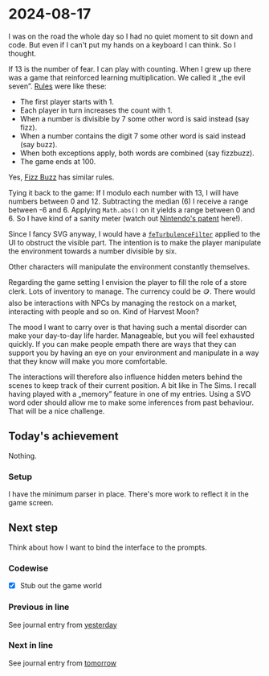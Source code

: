 <!--
SPDX-FileCopyrightText: 2024 André Jaenisch

SPDX-License-Identifier: AGPL-3.0-or-later
-->

# 2024-08-17

I was on the road the whole day so I had no quiet moment to sit down and code.
But even if I can't put my hands on a keyboard I can think. So I thought.

If 13 is the number of fear. I can play with counting. When I grew up there was
a game that reinforced learning multiplication. We called it „the evil seven”.
[Rules][rules] were like these:

- The first player starts with 1.
- Each player in turn increases the count with 1.
- When a number is divisible by 7 some other word is said instead (say fizz).
- When a number contains the digit 7 some other word is said instead (say buzz).
- When both exceptions apply, both words are combined (say fizzbuzz).
- The game ends at 100.

Yes, [Fizz Buzz][fizzbuzz] has similar rules.

Tying it back to the game: If I modulo each number with 13, I will have numbers
between 0 and 12. Subtracting the median (6) I receive a range between -6 and 6.
Applying `Math.abs()` on it yields a range between 0 and 6. So I have kind of a
sanity meter (watch out [Nintendo's patent][patent] here!).

Since I fancy SVG anyway, I would have a [`feTurbulenceFilter`][perlin] applied
to the UI to obstruct the visible part. The intention is to make the player
manipulate the environment towards a number divisible by six.

Other characters will manipulate the environment constantly themselves.

Regarding the game setting I envision the player to fill the role of a store
clerk. Lots of inventory to manage. The currency could be 🪙. There would also
be interactions with NPCs by managing the restock on a market, interacting with
people and so on. Kind of Harvest Moon?

The mood I want to carry over is that having such a mental disorder can make
your day-to-day life harder. Manageable, but you will feel exhausted quickly.
If you can make people empath there are ways that they can support you by
having an eye on your environment and manipulate in a way that they know will
make you more comfortable.

The interactions will therefore also influence hidden meters behind the scenes
to keep track of their current position. A bit like in The Sims. I recall
having played with a „memory” feature in one of my entries. Using a SVO word
oder should allow me to make some inferences from past behaviour. That will be
a nice challenge.

## Today's achievement

Nothing.

### Setup

I have the minimum parser in place. There's more work to reflect it in the
game screen.

## Next step

Think about how I want to bind the interface to the prompts.

### Codewise

- [x] Stub out the game world

### Previous in line

See journal entry from [yesterday][yesterday]

### Next in line

See journal entry from [tomorrow][tomorrow]

[fizzbuzz]: https://en.wikipedia.org/wiki/Fizz_buzz
[patent]: https://web.archive.org/web/20160607140154/http://patft.uspto.gov/netacgi/nph-Parser?Sect1=PTO1&Sect2=HITOFF&d=PALL&p=1&u=%2Fnetahtml%2FPTO%2Fsrchnum.htm&r=1&f=G&l=50&s1=6935954.PN.&OS=PN/6935954&RS=PN/6935954
[perlin]: https://developer.mozilla.org/en-US/docs/Web/SVG/Element/feTurbulence
[rules]: https://www.kikisweb.de/gruppen/lernspiele/rechenspiele/sieboesesieben.htm
[tomorrow]: ./2024-08-18.md
[yesterday]: ./2024-08-16.md
